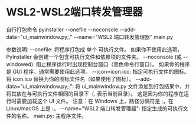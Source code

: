 # WSL2-WSL2端口转发管理器

自行打包命令
pyinstaller --onefile --noconsole --add-data="ui_mainwindow.py;." --name="WSL2 端口转发管理器" main.py

参数说明:
  --onefile: 将程序打包成 单个 可执行文件。 如果你不使用此选项，PyInstaller 会创建一个包含可执行文件和依赖项的文件夹。
  --noconsole (或 --windowed): 阻止程序运行时出现控制台窗口（黑色命令行窗口）。 如果你的程序是 GUI 程序，通常需要使用此选项。
  --icon=icon.ico: 指定可执行文件的图标。 将 icon.ico 替换为你的图标文件名（如果使用了图标）。
  --add-data="ui_mainwindow.py;.": 将 ui_mainwindow.py 文件添加到打包结果中，并将其放在与可执行文件相同的目录下（. 表示当前目录）。 这是因为你的程序在运行时需要加载这个 UI 文件。 注意：在 Windows 上，路径分隔符是 ;，在 Linux/macOS 上是 :。
  --name="WSL2 端口转发管理器": 指定生成的可执行文件的名称。
  main.py: 主程序文件。
